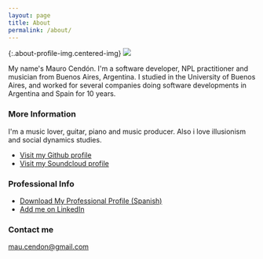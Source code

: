 ```yaml
---
layout: page
title: About
permalink: /about/
---
```


{:.about-profile-img.centered-img}
![](https://avatars1.githubusercontent.com/u/7624862?s=460&v=4)

My name's Mauro Cendón. I'm a software developer, NPL practitioner and musician from Buenos Aires, Argentina. I studied in the University of Buenos Aires, and worked for several companies doing software developments in Argentina and Spain for 10 years.

### More Information

I'm a music lover, guitar, piano and music producer.
Also i love illusionism and social dynamics studies.

* [Visit my Github profile](https://github.com/mcendon)
* [Visit my Soundcloud profile](https://www.soundcloud.com/maurocendon)

### Professional Info

* [Download My Professional Profile (Spanish)](/assets/CV_Mauro_Cendon_ES.pdf)
* [Add me on LinkedIn](https://www.linkedin.com/in/mauro-cend%C3%B3n-hidalgo-19962343/)

### Contact me

[mau.cendon@gmail.com](mailto:mau.cendon@gmail.com)


